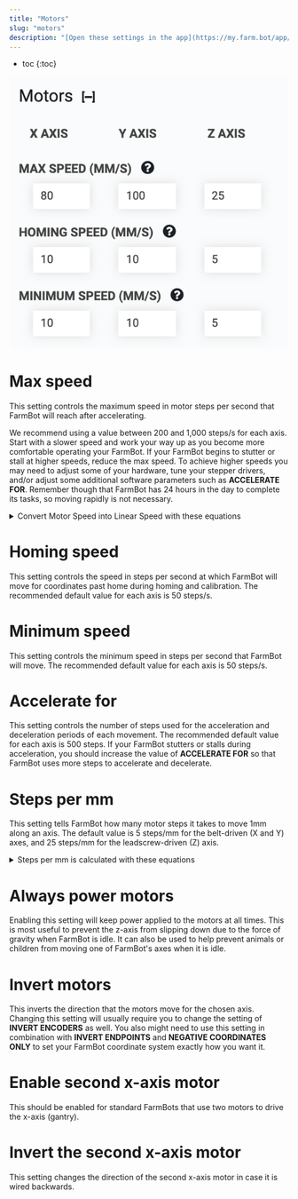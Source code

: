 ```yaml
---
title: "Motors"
slug: "motors"
description: "[Open these settings in the app](https://my.farm.bot/app/designer/settings?highlight=motors)"
---
```


* toc
{:toc}


![motor settings](_images/motor_settings.png)

# Max speed
This setting controls the maximum speed in motor steps per second that FarmBot will reach after accelerating.

We recommend using a value between 200 and 1,000 steps/s for each axis. Start with a slower speed and work your way up as you become more comfortable operating your FarmBot. If your FarmBot begins to stutter or stall at higher speeds, reduce the max speed. To achieve higher speeds you may need to adjust some of your hardware, tune your stepper drivers, and/or adjust some additional software parameters such as **ACCELERATE FOR**. Remember though that FarmBot has 24 hours in the day to complete its tasks, so moving rapidly is not necessary.

<details><summary>Convert Motor Speed into Linear Speed with these equations</summary>

### For belt-driven axes (X and Y)
```
Linear Speed = Motor Speed / Motor Resolution x Microstepping x Pulley Size x Belt Pitch
```

### For leadscrew-driven axes (Z)
```
Linear Speed = Motor Speed / Motor Resolution x Microstepping x Leadscrew Lead
```

### For stock FarmBot kits
  * **Motor Resolution** = 200 steps/revolution
  * **Microstepping** = 1 (full steps)
  * **Pulley Size** = 20 teeth/revolution
  * **Belt Pitch** = 2mm/tooth
  * **Leadscrew Lead** = 8mm/revolution

### Examples

For a Motor Speed of 500 steps/second on the stock belt-driven (X and Y) axes, the equation works out to:
```
Linear Speed (mm/second) = 500 / 200 x 1 x 20 x 2 = 100 mm/s
```

For a Motor Speed of 500 steps/second on the stock leadscrew-driven (Z) axis:
```
Linear Speed (mm/second) = 500 / 200 x 1 x 8 = 20 mm/s
```


</details>

# Homing speed
This setting controls the speed in steps per second at which FarmBot will move for coordinates past home during homing and calibration. The recommended default value for each axis is 50 steps/s.

# Minimum speed
This setting controls the minimum speed in steps per second that FarmBot will move. The recommended default value for each axis is 50 steps/s.

# Accelerate for
This setting controls the number of steps used for the acceleration and deceleration periods of each movement. The recommended default value for each axis is 500 steps. If your FarmBot stutters or stalls during acceleration, you should increase the value of **ACCELERATE FOR** so that FarmBot uses more steps to accelerate and decelerate.

# Steps per mm
This setting tells FarmBot how many motor steps it takes to move 1mm along an axis. The default value is 5 steps/mm for the belt-driven (X and Y) axes, and 25 steps/mm for the leadscrew-driven (Z) axis.

<details><summary>Steps per mm is calculated with these equations</summary>

### For belt-driven axes (X and Y)
```
Steps per mm = Motor Resolution x Microstepping / Pulley Size / Belt Pitch
```

### For leadscrew-driven axes (Z)
```
Linear Distance = Motor Resolution x Microstepping / Leadscrew Lead
```

### For stock FarmBot kits
  * **Motor Resolution** = 200 steps/revolution
  * **Microstepping** = 1 (full steps)
  * **Pulley Size** = 20 teeth/revolution
  * **Belt Pitch** = 2mm/tooth
  * **Leadscrew Lead** = 8mm/revolution

For the stock belt-driven (X and Y) axes, the equation works out to:
```
Steps per mm = 200 x 1 / 20 / 2 = 5 steps/mm
```

For the stock leadscrew-driven (Z) axis:
```
Steps per mm = 200 x 1 / 8 = 25 steps/mm
```


</details>

# Always power motors
Enabling this setting will keep power applied to the motors at all times. This is most useful to prevent the z-axis from slipping down due to the force of gravity when FarmBot is idle. It can also be used to help prevent animals or children from moving one of FarmBot's axes when it is idle.

# Invert motors
This inverts the direction that the motors move for the chosen axis. Changing this setting will usually require you to change the setting of **INVERT ENCODERS** as well. You also might need to use this setting in combination with **INVERT ENDPOINTS** and **NEGATIVE COORDINATES ONLY** to set your FarmBot coordinate system exactly how you want it.

# Enable second x-axis motor
This should be enabled for standard FarmBots that use two motors to drive the x-axis (gantry).

# Invert the second x-axis motor
This setting changes the direction of the second x-axis motor in case it is wired backwards.
